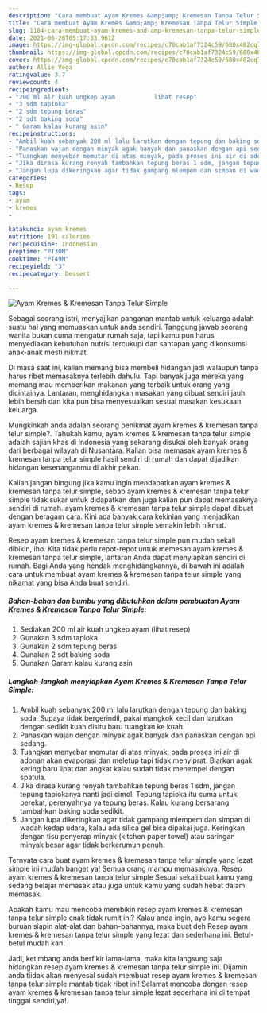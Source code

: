 ```yaml
---
description: "Cara membuat Ayam Kremes &amp;amp; Kremesan Tanpa Telur Simple yang lezat dan Mudah Dibuat"
title: "Cara membuat Ayam Kremes &amp;amp; Kremesan Tanpa Telur Simple yang lezat dan Mudah Dibuat"
slug: 1184-cara-membuat-ayam-kremes-and-amp-kremesan-tanpa-telur-simple-yang-lezat-dan-mudah-dibuat
date: 2021-06-26T05:17:33.961Z
image: https://img-global.cpcdn.com/recipes/c70cab1af7324c59/680x482cq70/ayam-kremes-kremesan-tanpa-telur-simple-foto-resep-utama.jpg
thumbnail: https://img-global.cpcdn.com/recipes/c70cab1af7324c59/680x482cq70/ayam-kremes-kremesan-tanpa-telur-simple-foto-resep-utama.jpg
cover: https://img-global.cpcdn.com/recipes/c70cab1af7324c59/680x482cq70/ayam-kremes-kremesan-tanpa-telur-simple-foto-resep-utama.jpg
author: Allie Vega
ratingvalue: 3.7
reviewcount: 4
recipeingredient:
- "200 ml air kuah ungkep ayam           lihat resep"
- "3 sdm tapioka"
- "2 sdm tepung beras"
- "2 sdt baking soda"
- " Garam kalau kurang asin"
recipeinstructions:
- "Ambil kuah sebanyak 200 ml lalu larutkan dengan tepung dan baking soda. Supaya tidak bergerindil, pakai mangkok kecil dan larutkan dengan sedikit kuah disitu baru tuangkan ke kuah."
- "Panaskan wajan dengan minyak agak banyak dan panaskan dengan api sedang."
- "Tuangkan menyebar memutar di atas minyak, pada proses ini air di adonan akan evaporasi dan meletup tapi tidak menyiprat. Biarkan agak kering baru lipat dan angkat kalau sudah tidak menempel dengan spatula."
- "Jika dirasa kurang renyah tambahkan tepung beras 1 sdm, jangan tepung tapiokanya nanti jadi cimol. Tepung tapioka itu cuma untuk perekat, perenyahnya ya tepung beras. Kalau kurang bersarang tambahkan baking soda sedikit."
- "Jangan lupa dikeringkan agar tidak gampang mlempem dan simpan di wadah kedap udara, kalau ada silica gel bisa dipakai juga. Keringkan dengan tisu penyerap minyak (kitchen paper towel) atau saringan minyak besar agar tidak berkerumun penuh."
categories:
- Resep
tags:
- ayam
- kremes
- 

katakunci: ayam kremes  
nutrition: 191 calories
recipecuisine: Indonesian
preptime: "PT30M"
cooktime: "PT49M"
recipeyield: "3"
recipecategory: Dessert

---
```



![Ayam Kremes &amp; Kremesan Tanpa Telur Simple](https://img-global.cpcdn.com/recipes/c70cab1af7324c59/680x482cq70/ayam-kremes-kremesan-tanpa-telur-simple-foto-resep-utama.jpg)

Sebagai seorang istri, menyajikan panganan mantab untuk keluarga adalah suatu hal yang memuaskan untuk anda sendiri. Tanggung jawab seorang  wanita bukan cuma mengatur rumah saja, tapi kamu pun harus menyediakan kebutuhan nutrisi tercukupi dan santapan yang dikonsumsi anak-anak mesti nikmat.

Di masa  saat ini, kalian memang bisa membeli hidangan jadi walaupun tanpa harus ribet memasaknya terlebih dahulu. Tapi banyak juga mereka yang memang mau memberikan makanan yang terbaik untuk orang yang dicintainya. Lantaran, menghidangkan masakan yang dibuat sendiri jauh lebih bersih dan kita pun bisa menyesuaikan sesuai masakan kesukaan keluarga. 



Mungkinkah anda adalah seorang penikmat ayam kremes &amp; kremesan tanpa telur simple?. Tahukah kamu, ayam kremes &amp; kremesan tanpa telur simple adalah sajian khas di Indonesia yang sekarang disukai oleh banyak orang dari berbagai wilayah di Nusantara. Kalian bisa memasak ayam kremes &amp; kremesan tanpa telur simple hasil sendiri di rumah dan dapat dijadikan hidangan kesenanganmu di akhir pekan.

Kalian jangan bingung jika kamu ingin mendapatkan ayam kremes &amp; kremesan tanpa telur simple, sebab ayam kremes &amp; kremesan tanpa telur simple tidak sukar untuk didapatkan dan juga kalian pun dapat memasaknya sendiri di rumah. ayam kremes &amp; kremesan tanpa telur simple dapat dibuat dengan beragam cara. Kini ada banyak cara kekinian yang menjadikan ayam kremes &amp; kremesan tanpa telur simple semakin lebih nikmat.

Resep ayam kremes &amp; kremesan tanpa telur simple pun mudah sekali dibikin, lho. Kita tidak perlu repot-repot untuk memesan ayam kremes &amp; kremesan tanpa telur simple, lantaran Anda dapat menyiapkan sendiri di rumah. Bagi Anda yang hendak menghidangkannya, di bawah ini adalah cara untuk membuat ayam kremes &amp; kremesan tanpa telur simple yang nikamat yang bisa Anda buat sendiri.

<!--inarticleads1-->

##### Bahan-bahan dan bumbu yang dibutuhkan dalam pembuatan Ayam Kremes &amp; Kremesan Tanpa Telur Simple:

1. Sediakan 200 ml air kuah ungkep ayam           (lihat resep)
1. Gunakan 3 sdm tapioka
1. Gunakan 2 sdm tepung beras
1. Gunakan 2 sdt baking soda
1. Gunakan  Garam kalau kurang asin




<!--inarticleads2-->

##### Langkah-langkah menyiapkan Ayam Kremes &amp; Kremesan Tanpa Telur Simple:

1. Ambil kuah sebanyak 200 ml lalu larutkan dengan tepung dan baking soda. Supaya tidak bergerindil, pakai mangkok kecil dan larutkan dengan sedikit kuah disitu baru tuangkan ke kuah.
1. Panaskan wajan dengan minyak agak banyak dan panaskan dengan api sedang.
1. Tuangkan menyebar memutar di atas minyak, pada proses ini air di adonan akan evaporasi dan meletup tapi tidak menyiprat. Biarkan agak kering baru lipat dan angkat kalau sudah tidak menempel dengan spatula.
1. Jika dirasa kurang renyah tambahkan tepung beras 1 sdm, jangan tepung tapiokanya nanti jadi cimol. Tepung tapioka itu cuma untuk perekat, perenyahnya ya tepung beras. Kalau kurang bersarang tambahkan baking soda sedikit.
1. Jangan lupa dikeringkan agar tidak gampang mlempem dan simpan di wadah kedap udara, kalau ada silica gel bisa dipakai juga. Keringkan dengan tisu penyerap minyak (kitchen paper towel) atau saringan minyak besar agar tidak berkerumun penuh.




Ternyata cara buat ayam kremes &amp; kremesan tanpa telur simple yang lezat simple ini mudah banget ya! Semua orang mampu memasaknya. Resep ayam kremes &amp; kremesan tanpa telur simple Sesuai sekali buat kamu yang sedang belajar memasak atau juga untuk kamu yang sudah hebat dalam memasak.

Apakah kamu mau mencoba membikin resep ayam kremes &amp; kremesan tanpa telur simple enak tidak rumit ini? Kalau anda ingin, ayo kamu segera buruan siapin alat-alat dan bahan-bahannya, maka buat deh Resep ayam kremes &amp; kremesan tanpa telur simple yang lezat dan sederhana ini. Betul-betul mudah kan. 

Jadi, ketimbang anda berfikir lama-lama, maka kita langsung saja hidangkan resep ayam kremes &amp; kremesan tanpa telur simple ini. Dijamin anda tiidak akan menyesal sudah membuat resep ayam kremes &amp; kremesan tanpa telur simple mantab tidak ribet ini! Selamat mencoba dengan resep ayam kremes &amp; kremesan tanpa telur simple lezat sederhana ini di tempat tinggal sendiri,ya!.

